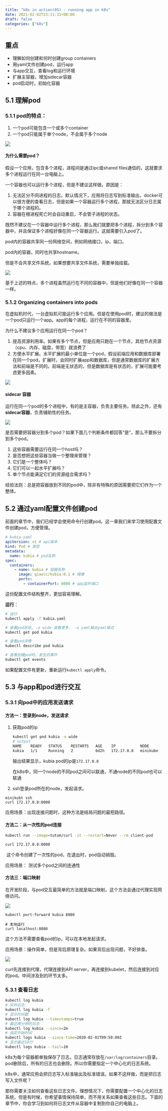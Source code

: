 ```yaml
---
title: "k8s in action(05) - running app in k8s"
date: 2021-02-02T23:11:31+08:00
draft: false
categories: ["k8s"]
---
```




## 重点

- 理解如何创建和何时创建group containers
- 用yaml文件创建pod，运行app
- 与app交互，查看log和运行环境
- 扩展主容器，增加sidecar容器
- pod启动时，初始化容器





## 5.1 理解pod

### 5.1.1 pod的特点：

1. 一个pod可能包含一个或多个container
2. 一个pod只能属于单个node，不会属于多个node

![](https://cdn.jsdelivr.net/gh/qiaocci/img-repo@master/20210208150504.png)



#### 为什么需要pod？

假设一个应用，包含多个进程，进程间是通过ipc或shared files通信的，这就要求多个进程运行在同一台电脑上。

一个容器也可以运行多个进程，但是不建议这样做。原因是：

1. 无法区分不同进程的日志。默认情况下，应用将日志写到标准输出，docker可以很方便的查看日志，但是如果一个容器运行多个进程，那就无法区分日志属于哪个进程的。
2. 容器在根进程死亡时会自动重启，不会管子进程的状态。

既然不建议在一个容器中运行多个进程，那么我们就要把多个进程，拆分到多个容器中，并且保证多个进程好像在同一个容器运行。这就需要引入pod了。

pod内的容器共享同一份网络空间，例如网络接口，ip，端口。

pod内的容器，同时也共享hostname。

但是不会共享文件系统，如果想要共享文件系统，需要单独挂载。

![](https://cdn.jsdelivr.net/gh/qiaocci/img-repo@master/20210208150505.png)

基于上述的特点，多个进程虽然运行在不同的容器中，但是他们好像在同一个容器一样。



### 5.1.2 Organizing containers into pods

在虚拟机时代，一台虚拟机可能运行多个应用。但是在使用pod时，建议的做法是一个pod只运行一个app。app的每个进程，运行在不同的容器里。

为什么不建议多个应用运行在同一个pod？

1. 提高资源利用率。如果有多个节点，但是应用只跑在一个节点，其他节点资源（cpu、内存、磁盘，带宽）就浪费了
2. 方便水平扩展。水平扩展的最小单位是一个pod，假设前端应用和数据库部署在同一个pod，扩展时，会同时扩展app和数据库，但是通常数据库的扩展方法和前端是不同的。前端是无状态的，但是数据库是有状态的，扩展可能要考虑更多因素。

![](https://cdn.jsdelivr.net/gh/qiaocci/img-repo@master/20210208150506.png)

#### sidecar 容器

运行在同一个pod的多个进程中，有的是主容器，负责主要任务。除此之外，还有**sidecar容器**，负责辅助性的任务。

![](https://cdn.jsdelivr.net/gh/qiaocci/img-repo@master/20210208150507.png)



是否需要把容器分到多个pod？如果下面几个判断条件都回答“是”，那么不要拆分到多个pod。

1. 这些容器需要运行在同一个host吗？
2. 是否想把这些容器当做一个整理来管理？
3. 它们是一个整体吗？
4. 它们可以一起水平扩展吗？
5. 单个节点能满足它们的资源组合需求吗？

经验法则：总是把容器放到不同的pod中，除非有特殊的原因需要把它们作为一个整体。



## 5.2 通过yaml配置文件创建pod

前面的章节中，我们已经学会使用命令行创建pod。这一章我们来学习使用配置文件创建pod，方便管理。



```yaml
# kubia.yaml
apiVersion: v1 # api版本
kind: Pod # 类型
metadata:
  name: kubia # pod名称
spec:
  containers:
    - name: kubia # 容器名称
      image: qiaocc/kubia:0.1 # 镜像
      ports:
        - containerPort: 8080 # app监听端口
```

这份配置文件结构整齐，更加容易理解。

**运行**：

```bash
# 运行
kubectl apply -f kubia.yaml

# 查看pod状态, -o wide 查看更多， -o yaml输出yaml格式
kubectl get pod kubia

# 查看pod详情
kubectl describe pod kubia

# 查看创建pod时，发生的事件
kubectl get events
```

如果配置文件有更新，重新运行`kubectl apply`命令。



## 5.3 与app和pod进行交互

### 5.3.1 向pod中的应用发送请求

#### 方法一：登录到node，发送请求

1. 获取pod的ip

   ```bash
   kubectl get pod kubia -o wide
   # output
   NAME    READY   STATUS    RESTARTS   AGE    IP           NODE       NOMINATED NODE   READINESS GATES
   kubia   1/1     Running   2          6d2h   172.17.0.8   minikube   <none>           <none>
   ```

   输出结果显示，kubia pod的ip是`172.17.0.8`

   在k8s中，同一个node的不同pod之间可以联通，不通node的不同pod也可以联通

2.  ssh登录pod所在的node，发起请求。

   ```
   minikubt ssh
   curl 172.17.0.8:8000
   ```

应用场景：出现连接问题时，这种方法是结局问题的最短路径。



#### 方法二：从一次性的pod连接

```bash
kubectl run --image=tutum/curl -it --restart=Never --rm client-pod

curl 172.17.0.8:8000
```

​	这个命令创建了一次性的pod，在退出时，pod自动销毁。

应用场景： 测试多个pod之间的连通性



#### 方法三：端口映射

在开发阶段，与pod交互最简单的方法就是端口映射。这个方法会通过代理实现网络访问。

![](https://cdn.jsdelivr.net/gh/qiaocci/img-repo@master/20210301230643.png)

```
kubectl port-forward kubia 8080

# 本地运行
curl localhost:8080
```

这个方法不需要查看pod的ip，可以在本地发起请求。

应用场景：操作简单，但是背后原理复杂。如果背后出现问题，不好排查。

![](https://cdn.jsdelivr.net/gh/qiaocci/img-repo@master/20210301231211.png)

curl先连接到代理，代理连接到API server，再连接到kubelet，然后连接到对应的pod。中间涉及到的环节太多。



### 5.3.1 查看日志

```bash
kubectl log kubia
# 实时日志
kubectl log kubia -f
# 显示时间戳
kubectl log kubia --timestamps=true
# 最近两分钟的日志
kubectl log kubia --since=2m
# 指定开始时间
kubectl logs kubia --since-time=2020-02-01T09:50:00Z
# 显示最近10行
kubectl logs kubia --tail=10
```

k8s为每个容器都单独保存了日志。日志通常存放在`/var/log/containers`目录。pod删除后，所有的日志也会删除。所以你需要指定一个中心化的日志系统。

k8s中，通常应用会把日志写入标准输出及标准错误。如果不这样做，而是把日志写入文件呢？

那你需要关注如何查看这些日志文件。理想情况下，你需要配置一个中心化的日志系统，但是有时候，你希望事情保持简单，而不用关系如果查看这些日志。下面的章节中，你会学习到如何将日志文件从容器中复制到你自己的电脑上。
